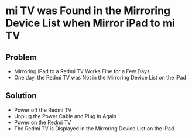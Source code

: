 # mi TV was Found in the Mirroring Device List when Mirror iPad to mi TV

## Problem
* Mirroring iPad to a Redmi TV Works Fine for a Few Days
* One day, the Redmi TV was Not in the Mirroring Device List on the iPad

## Solution
* Power off the Redmi TV
* Unplug the Power Cable and Plug in Again
* Power on the Redmi TV
* The Redmi TV is Displayed in the Mirroring Device List on the iPad
